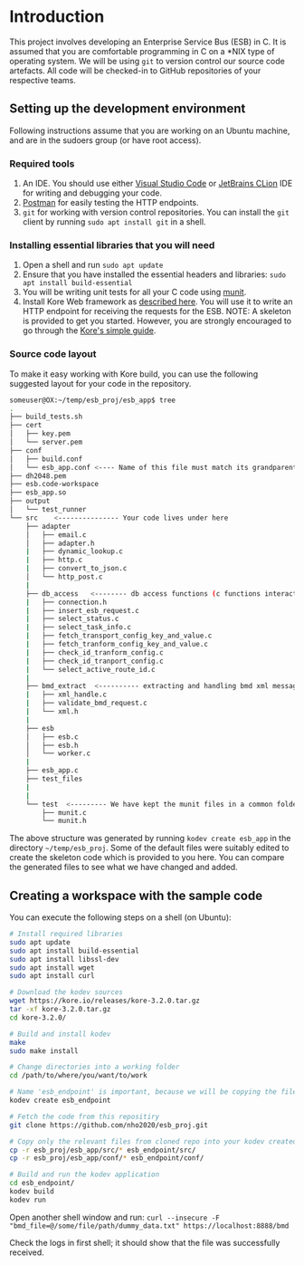 # Introduction

This project involves developing an Enterprise Service Bus (ESB) in C. It is assumed that you are comfortable programming in C on a *NIX type of operating system. We will be using `git` to version control our source code artefacts. All code will be checked-in to GitHub repositories of your respective teams.

## Setting up the development environment

Following instructions assume that you are working on an Ubuntu machine, and are in the sudoers group (or have root access).

### Required tools

1. An IDE. You should use either [Visual Studio Code](https://code.visualstudio.com/) or [JetBrains CLion](https://www.jetbrains.com/clion/) IDE for writing and debugging your code.
1. [Postman](https://www.postman.com/downloads/) for easily testing the HTTP endpoints.
1. `git` for working with version control repositories. You can install the `git` client by running `sudo apt install git` in a shell.

### Installing essential libraries that you will need

1. Open a shell and run `sudo apt update`
1. Ensure that you have installed the essential headers and libraries: `sudo apt install build-essential`
1. You will be writing unit tests for all your C code using [munit](https://nemequ.github.io/munit/#getting-started).
1. Install Kore Web framework as [described here](https://docs.kore.io/3.3.1/install.html). You will use it to write an HTTP endpoint for receiving the requests for the ESB.
NOTE: A skeleton is provided to get you started. However, you are strongly encouraged to go through the [Kore's simple guide](https://docs.kore.io/3.3.1/).

### Source code layout

To make it easy working with Kore build, you can use the following suggested layout for your code in the repository.

```bash
someuser@OX:~/temp/esb_proj/esb_app$ tree
.
├── build_tests.sh
├── cert
│   ├── key.pem
│   └── server.pem
├── conf
│   ├── build.conf
│   └── esb_app.conf <---- Name of this file must match its grandparent folder name
├── dh2048.pem
├── esb.code-workspace
├── esb_app.so
├── output
│   └── test_runner
└── src    <--------------- Your code lives under here
    ├── adapter
    │   ├── email.c
    │   ├── adapter.h
    |   ├── dynamic_lookup.c
    |   ├── http.c
    |   ├── convert_to_json.c
    │   └── http_post.c
    |
    ├── db_access   <-------- db access functions (c functions interacting database)
    |   ├── connection.h 
    |   ├── insert_esb_request.c
    |   ├── select_status.c
    |   ├── select_task_info.c
    |   ├── fetch_transport_config_key_and_value.c
    |   ├── fetch_tranform_config_key_and_value.c
    |   ├── check_id_tranform_config.c
    |   ├── check_id_tranport_config.c
    |   └── select_active_route_id.c
    |
    ├── bmd_extract  <---------- extracting and handling bmd xml messages.
    |   ├── xml_handle.c
    |   ├── validate_bmd_request.c
    |   └── xml.h
    |  
    ├── esb
    │   ├── esb.c
    │   ├── esb.h
    │   └── worker.c
    |    
    ├── esb_app.c
    ├── test_files
    |   
    |
    └── test  <--------- We have kept the munit files in a common folder.
        ├── munit.c
        └── munit.h
```

The above structure was generated by running `kodev create esb_app` in the directory `~/temp/esb_proj`. Some of the default files were suitably edited to create the skeleton code which is provided to you here. You can compare the generated files to see what we have changed and added.

## Creating a workspace with the sample code

You can execute the following steps on a shell (on Ubuntu):
```bash
# Install required libraries
sudo apt update
sudo apt install build-essential
sudo apt install libssl-dev
sudo apt install wget
sudo apt install curl

# Download the kodev sources
wget https://kore.io/releases/kore-3.2.0.tar.gz
tar -xf kore-3.2.0.tar.gz
cd kore-3.2.0/

# Build and install kodev
make
sudo make install

# Change directories into a working folder
cd /path/to/where/you/want/to/work

# Name 'esb_endpoint' is important, because we will be copying the files from this repo
kodev create esb_endpoint

# Fetch the code from this repositiry
git clone https://github.com/nho2020/esb_proj.git

# Copy only the relevant files from cloned repo into your kodev created one
cp -r esb_proj/esb_app/src/* esb_endpoint/src/
cp -r esb_proj/esb_app/conf/* esb_endpoint/conf/

# Build and run the kodev application
cd esb_endpoint/
kodev build
kodev run
```

Open another shell window and run:
`curl --insecure -F "bmd_file=@/some/file/path/dummy_data.txt" https://localhost:8888/bmd`

Check the logs in first shell; it should show that the file was successfully received.

